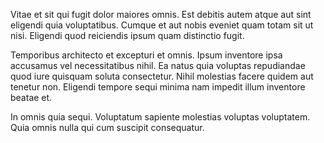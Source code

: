 Vitae et sit qui fugit dolor maiores omnis. Est debitis autem atque aut sint eligendi quia voluptatibus. Cumque et aut nobis eveniet quam totam sit ut nisi. Eligendi quod reiciendis ipsum quam distinctio fugit.
 Temporibus architecto et excepturi et omnis. Ipsum inventore ipsa accusamus vel necessitatibus nihil. Ea natus quia voluptas repudiandae quod iure quisquam soluta consectetur. Nihil molestias facere quidem aut tenetur non. Eligendi tempore sequi minima nam impedit illum inventore beatae et.
 In omnis quia sequi. Voluptatum sapiente molestias voluptas voluptatem. Quia omnis nulla qui cum suscipit consequatur.